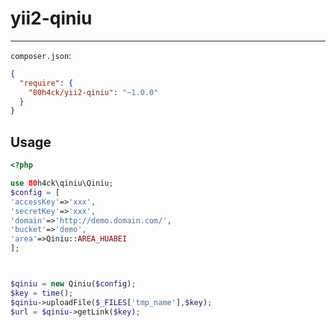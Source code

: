 yii2-qiniu
=================================

--------------------------------
 `composer.json`:

```json
{
  "require": {
    "80h4ck/yii2-qiniu": "~1.0.0"
  }
}
```

Usage
-----

```php
<?php

use 80h4ck\qiniu\Qiniu;
$config = [
'accessKey'=>'xxx',
'secretKey'=>'xxx',
'domain'=>'http://demo.domain.com/',
'bucket'=>'demo',
'area'=>Qiniu::AREA_HUABEI
];



$qiniu = new Qiniu($config);
$key = time();
$qiniu->uploadFile($_FILES['tmp_name'],$key);
$url = $qiniu->getLink($key);
```
